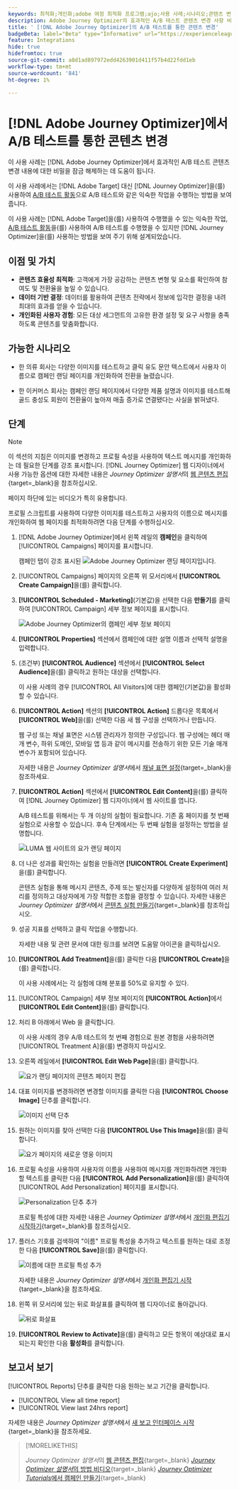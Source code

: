 ```yaml
---
keywords: 최적화;개인화;adobe 여정 최적화 프로그램;ajo;사용 사례;시나리오;콘텐츠 변경/ab 테스트;프로필 속성;이미지 변경;이미지 교체
description: Adobe Journey Optimizer의 효과적인 A/B 테스트 콘텐츠 변경 사항 비밀 잠금 해제
title: ' [!DNL Adobe Journey Optimizer]의 A/B 테스트를 통한 콘텐츠 변경'
badgeBeta: label="Beta" type="Informative" url="https://experienceleague.adobe.com/docs/target/using/introduction/intro.html#beta newtab=true" tooltip=" [!DNL Adobe Target]의 Beta 기능"
feature: Integrations
hide: true
hidefromtoc: true
source-git-commit: a8d1ad897972edd4263901d411f57b4d22fdd1eb
workflow-type: tm+mt
source-wordcount: '841'
ht-degree: 1%

---
```


# [!DNL Adobe Journey Optimizer]에서 A/B 테스트를 통한 콘텐츠 변경

이 사용 사례는 [!DNL Adobe Journey Optimizer]에서 효과적인 A/B 테스트 콘텐츠 변경 내용에 대한 비밀을 잠금 해제하는 데 도움이 됩니다.

이 사용 사례에서는 [!DNL Adobe Target] 대신 [!DNL Journey Optimizer]을(를) 사용하여 [A/B 테스트 활동](/help/main/c-activities/t-test-ab/test-ab.md)으로 A/B 테스트와 같은 익숙한 작업을 수행하는 방법을 보여 줍니다.

이 사용 사례는 [!DNL Adobe Target]을(를) 사용하여 수행했을 수 있는 익숙한 작업, [A/B 테스트 활동](/help/main/c-activities/t-test-ab/test-ab.md)을(를) 사용하여 A/B 테스트를 수행했을 수 있지만 [!DNL Journey Optimizer]을(를) 사용하는 방법을 보여 주기 위해 설계되었습니다.

## 이점 및 가치

* **콘텐츠 효율성 최적화**: 고객에게 가장 공감하는 콘텐츠 변형 및 요소를 확인하여 참여도 및 전환율을 높일 수 있습니다.
* **데이터 기반 결정**: 데이터를 활용하여 콘텐츠 전략에서 정보에 입각한 결정을 내려 최대의 효과를 얻을 수 있습니다.
* **개인화된 사용자 경험**: 모든 대상 세그먼트의 고유한 환경 설정 및 요구 사항을 충족하도록 콘텐츠를 맞춤화합니다.

## 가능한 시나리오

* 한 의류 회사는 다양한 이미지를 테스트하고 클릭 유도 문안 텍스트에서 사용자 이름으로 캠페인 랜딩 페이지를 개인화하여 전환을 늘렸습니다.

* 한 이커머스 회사는 캠페인 랜딩 페이지에서 다양한 제품 설명과 이미지를 테스트해 골드 충성도 회원이 전환율이 높아져 매출 증가로 연결됐다는 사실을 밝혀냈다.

## 단계

>[!NOTE]
>
>이 섹션의 지침은 이미지를 변경하고 프로필 속성을 사용하여 텍스트 메시지를 개인화하는 데 필요한 단계를 강조 표시합니다. [!DNL Journey Optimizer] 웹 디자이너에서 사용 가능한 옵션에 대한 자세한 내용은 *Journey Optimizer 설명서*&#x200B;의 [웹 콘텐츠 편집](https://experienceleague.adobe.com/en/docs/journey-optimizer/using/web/author-web-pages/edit-web-content){target=_blank}을 참조하십시오.
>
>페이지 하단에 있는 비디오가 특히 유용합니다.

프로필 스크립트를 사용하여 다양한 이미지를 테스트하고 사용자의 이름으로 메시지를 개인화하여 웹 페이지를 최적화하려면 다음 단계를 수행하십시오.

1. [!DNL Adobe Journey Optimizer]에서 왼쪽 레일의 **캠페인**&#x200B;을 클릭하여 [!UICONTROL Campaigns] 페이지를 표시합니다.

   캠페인 탭이 강조 표시된 ![Adobe Journey Optimizer 랜딩 페이지입니다.](/help/main/c-integrating-target-with-mac/ajo/assets/ajo-landing-page.png)

1. [!UICONTROL Campaigns] 페이지의 오른쪽 위 모서리에서 **[!UICONTROL Create Campaign]**&#x200B;을(를) 클릭합니다.

1. **[!UICONTROL Scheduled - Marketing]**(기본값)을 선택한 다음 **만들기**&#x200B;를 클릭하여 [!UICONTROL Campaign] 세부 정보 페이지를 표시합니다.

   ![Adobe Journey Optimizer의 캠페인 세부 정보 페이지](/help/main/c-integrating-target-with-mac/ajo/assets/campaign-details.png)

1. **[!UICONTROL Properties]** 섹션에서 캠페인에 대한 설명 이름과 선택적 설명을 입력합니다.

1. (조건부) **[!UICONTROL Audience]** 섹션에서 **[!UICONTROL Select Audience]**&#x200B;을(를) 클릭하고 원하는 대상을 선택합니다.

   이 사용 사례의 경우 [!UICONTROL All Visitors]에 대한 캠페인(기본값)을 활성화할 수 있습니다.

1. **[!UICONTROL Action]** 섹션의 **[!UICONTROL Action]** 드롭다운 목록에서 **[!UICONTROL Web]**&#x200B;을(를) 선택한 다음 새 웹 구성을 선택하거나 만듭니다.

   웹 구성 또는 채널 표면은 시스템 관리자가 정의한 구성입니다. 웹 구성에는 헤더 매개 변수, 하위 도메인, 모바일 앱 등과 같이 메시지를 전송하기 위한 모든 기술 매개 변수가 포함되어 있습니다.

   자세한 내용은 *Journey Optimizer 설명서*&#x200B;에서 [채널 표면 설정](https://experienceleague.adobe.com/en/docs/journey-optimizer/using/configuration/channel-surfaces#set-up-channel-surfaces){target=_blank}을 참조하세요.

1. **[!UICONTROL Action]** 섹션에서 **[!UICONTROL Edit Content]**&#x200B;을(를) 클릭하여 [!DNL Journey Optimizer] 웹 디자이너에서 웹 사이트를 엽니다.

   A/B 테스트를 위해서는 두 개 이상의 실험이 필요합니다. 기존 홈 페이지를 첫 번째 실험으로 사용할 수 있습니다. 후속 단계에서는 두 번째 실험을 설정하는 방법을 설명합니다.

   ![LUMA 웹 사이트의 요가 랜딩 페이지](/help/main/c-integrating-target-with-mac/ajo/assets/luma-yoga-landing.png)

1. 더 나은 성과를 확인하는 실험을 만들려면 **[!UICONTROL Create Experiment]**&#x200B;을(를) 클릭합니다.

   콘텐츠 실험을 통해 메시지 콘텐츠, 주제 또는 발신자를 다양하게 설정하여 여러 처리를 정의하고 대상자에게 가장 적합한 조합을 결정할 수 있습니다. 자세한 내용은 *Journey Optimizer 설명서*&#x200B;에서 [콘텐츠 실험 만들기](https://experienceleague.adobe.com/en/docs/journey-optimizer/using/content-management/content-experiment/content-experiment){target=_blank}를 참조하십시오.

1. 성공 지표를 선택하고 클릭 작업을 수행합니다.

   자세한 내용 및 관련 문서에 대한 링크를 보려면 도움말 아이콘을 클릭하십시오.

1. **[!UICONTROL Add Treatment]**&#x200B;을(를) 클릭한 다음 **[!UICONTROL Create]**&#x200B;을(를) 클릭합니다.

   이 사용 사례에서는 각 실험에 대해 분포를 50%로 유지할 수 있다.

1. [!UICONTROL Campaign] 세부 정보 페이지의 **[!UICONTROL Action]**&#x200B;에서 **[!UICONTROL Edit Content]**&#x200B;을(를) 클릭합니다.

1. 처리 B 아래에서 Web 을 클릭합니다.

   이 사용 사례의 경우 A/B 테스트의 첫 번째 경험으로 원본 경험을 사용하려면 [!UICONTROL Treatment A]을(를) 변경하지 마십시오.

1. 오른쪽 레일에서 **[!UICONTROL Edit Web Page]**&#x200B;을(를) 클릭합니다.

   ![요가 랜딩 페이지의 콘텐츠 페이지 편집](/help/main/c-integrating-target-with-mac/ajo/assets/edit-yoga-page.png)

1. 대표 이미지를 변경하려면 변경할 이미지를 클릭한 다음 **[!UICONTROL Choose Image]** 단추를 클릭합니다.

   ![이미지 선택 단추](/help/main/c-integrating-target-with-mac/ajo/assets/choose-image.png)

1. 원하는 이미지를 찾아 선택한 다음 **[!UICONTROL Use This Image]**&#x200B;을(를) 클릭합니다.

   ![요가 페이지의 새로운 영웅 이미지](/help/main/c-integrating-target-with-mac/ajo/assets/new-hero-image.png)

1. 프로필 속성을 사용하여 사용자의 이름을 사용하여 메시지를 개인화하려면 개인화할 텍스트를 클릭한 다음 **[!UICONTROL Add Personalization]**&#x200B;을(를) 클릭하여 [!UICONTROL Add Personalization] 페이지를 표시합니다.

   ![Personalization 단추 추가](/help/main/c-integrating-target-with-mac/ajo/assets/add-personalization-button.png)

   프로필 특성에 대한 자세한 내용은 *Journey Optimizer 설명서*&#x200B;에서 [개인화 편집기 시작하기](https://experienceleague.adobe.com/en/docs/journey-optimizer/using/content-management/personalization/expression-editor/personalization-build-expressions){target=_blank}를 참조하십시오.

1. 플러스 기호를 검색하여 &quot;이름&quot; 프로필 특성을 추가하고 텍스트를 원하는 대로 조정한 다음 **[!UICONTROL Save]**&#x200B;을(를) 클릭합니다.

   ![이름에 대한 프로필 특성 추가](/help/main/c-integrating-target-with-mac/ajo/assets/add-profile-attribute-for-name.png)

   자세한 내용은 *Journey Optimizer 설명서*&#x200B;에서 [개인화 편집기 시작](https://experienceleague.adobe.com/en/docs/journey-optimizer/using/content-management/personalization/expression-editor/personalization-build-expressions){target=_blank}을 참조하세요.

1. 왼쪽 위 모서리에 있는 뒤로 화살표를 클릭하여 웹 디자이너로 돌아갑니다.

   ![뒤로 화살표](/help/main/c-integrating-target-with-mac/ajo/assets/back-arrow.png)

1. **[!UICONTROL Review to Activate]**&#x200B;을(를) 클릭하고 모든 항목이 예상대로 표시되는지 확인한 다음 **활성화**&#x200B;를 클릭합니다.

## 보고서 보기

[!UICONTROL Reports] 단추를 클릭한 다음 원하는 보고 기간을 클릭합니다.

* [!UICONTROL View all time report]
* [!UICONTROL View last 24hrs report]

자세한 내용은 *Journey Optimizer 설명서*&#x200B;에서 [새 보고 인터페이스 시작](https://experienceleague.adobe.com/en/docs/journey-optimizer/using/channel-report/report-gs-cja){target=_blank}을 참조하세요.

>[!MORELIKETHIS]
>
>*Journey Optimizer 설명서*&#x200B;의 [웹 콘텐츠 편집](https://experienceleague.adobe.com/en/docs/journey-optimizer/using/web/author-web-pages/edit-web-content){target=_blank}
>[*Journey Optimizer 설명서*&#x200B;의 방법 비디오](https://experienceleague.adobe.com/en/docs/journey-optimizer/using/web/author-web-pages/edit-web-content#video){target=_blank}
>[*Journey Optimizer Tutorials*&#x200B;에서 캠페인 만들기](https://experienceleague.adobe.com/en/docs/journey-optimizer-learn/tutorials/create-campaigns/create-a-campaign){target=_blank}

